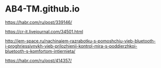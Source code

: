 # AB4-TM.github.io


https://habr.com/ru/post/339146/

https://cr-it.livejournal.com/34501.html

http://jem-space.ru/nachinaiem-razrabotku-s-pomoshchiu-vieb-bluetooth-i-proghriessivnykh-vieb-prilozhienii-kontrol-mira-s-poddierzhkoi-bluetooth-s-komfortom-intiernieta/

https://habr.com/ru/post/414357/